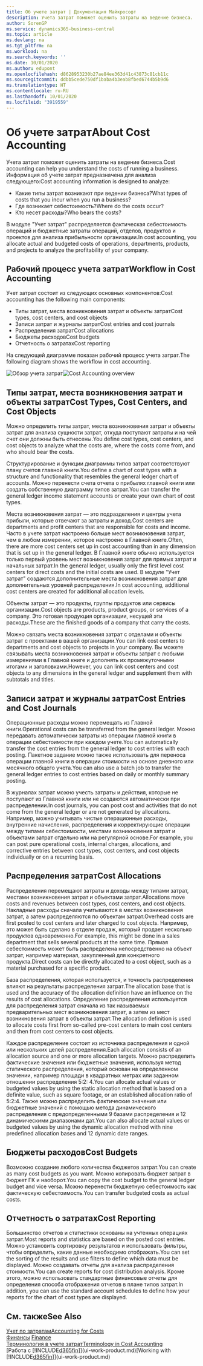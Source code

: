 ```yaml
---
title: Об учете затрат | Документация Майкрософт
description: Учета затрат поможет оценить затраты на ведение бизнеса.
author: SorenGP
ms.service: dynamics365-business-central
ms.topic: article
ms.devlang: na
ms.tgt_pltfrm: na
ms.workload: na
ms.search.keywords: ''
ms.date: 10/01/2020
ms.author: edupont
ms.openlocfilehash: d8628953230b27ae84ee363d41c43873c81cb11c
ms.sourcegitcommit: ddbb5cede750df1baba4b3eab8fbed6744b5b9d6
ms.translationtype: HT
ms.contentlocale: ru-RU
ms.lasthandoff: 10/01/2020
ms.locfileid: "3919559"
---
```

# <a name="about-cost-accounting"></a><span data-ttu-id="52892-103">Об учете затрат</span><span class="sxs-lookup"><span data-stu-id="52892-103">About Cost Accounting</span></span>
<span data-ttu-id="52892-104">Учета затрат поможет оценить затраты на ведение бизнеса.</span><span class="sxs-lookup"><span data-stu-id="52892-104">Cost accounting can help you understand the costs of running a business.</span></span> <span data-ttu-id="52892-105">Информация об учете затрат предназначена для анализа следующего:</span><span class="sxs-lookup"><span data-stu-id="52892-105">Cost accounting information is designed to analyze:</span></span>  

-   <span data-ttu-id="52892-106">Какие типы затрат возникают при ведении бизнеса?</span><span class="sxs-lookup"><span data-stu-id="52892-106">What types of costs that you incur when you run a business?</span></span>  
-   <span data-ttu-id="52892-107">Где возникает себестоимость?</span><span class="sxs-lookup"><span data-stu-id="52892-107">Where do the costs occur?</span></span>  
-   <span data-ttu-id="52892-108">Кто несет расходы?</span><span class="sxs-lookup"><span data-stu-id="52892-108">Who bears the costs?</span></span>  

<span data-ttu-id="52892-109">В модуле "Учет затрат" распределяется фактическая себестоимость операций и бюджетные затраты операций, отделов, продуктов и проектов для анализа прибыльности организации.</span><span class="sxs-lookup"><span data-stu-id="52892-109">In cost accounting, you allocate actual and budgeted costs of operations, departments, products, and projects to analyze the profitability of your company.</span></span>  

## <a name="workflow-in-cost-accounting"></a><span data-ttu-id="52892-110">Рабочий процесс учета затрат</span><span class="sxs-lookup"><span data-stu-id="52892-110">Workflow in Cost Accounting</span></span>  
<span data-ttu-id="52892-111">Учет затрат состоит из следующих основных компонентов:</span><span class="sxs-lookup"><span data-stu-id="52892-111">Cost accounting has the following main components:</span></span>  

-   <span data-ttu-id="52892-112">Типы затрат, места возникновения затрат и объекты затрат</span><span class="sxs-lookup"><span data-stu-id="52892-112">Cost types, cost centers, and cost objects</span></span>  
-   <span data-ttu-id="52892-113">Записи затрат и журналы затрат</span><span class="sxs-lookup"><span data-stu-id="52892-113">Cost entries and cost journals</span></span>  
-   <span data-ttu-id="52892-114">Распределения затрат</span><span class="sxs-lookup"><span data-stu-id="52892-114">Cost allocations</span></span>  
-   <span data-ttu-id="52892-115">Бюджеты расходов</span><span class="sxs-lookup"><span data-stu-id="52892-115">Cost budgets</span></span>
-   <span data-ttu-id="52892-116">Отчетность о затратах</span><span class="sxs-lookup"><span data-stu-id="52892-116">Cost reporting</span></span>  

<span data-ttu-id="52892-117">На следующей диаграмме показан рабочий процесс учета затрат.</span><span class="sxs-lookup"><span data-stu-id="52892-117">The following diagram shows the workflow in cost accounting.</span></span>  

<span data-ttu-id="52892-118">![Обзор учета затрат](media/costaccountingoverview.png "CostAccountingOverview")</span><span class="sxs-lookup"><span data-stu-id="52892-118">![Cost Accounting overview](media/costaccountingoverview.png "CostAccountingOverview")</span></span>  

## <a name="cost-types-cost-centers-and-cost-objects"></a><span data-ttu-id="52892-119">Типы затрат, места возникновения затрат и объекты затрат</span><span class="sxs-lookup"><span data-stu-id="52892-119">Cost Types, Cost Centers, and Cost Objects</span></span>  
<span data-ttu-id="52892-120">Можно определить типы затрат, места возникновения затрат и объекты затрат для анализа сущности затрат, откуда поступают затраты и на чей счет они должны быть отнесены.</span><span class="sxs-lookup"><span data-stu-id="52892-120">You define cost types, cost centers, and cost objects to analyze what the costs are, where the costs come from, and who should bear the costs.</span></span>  

<span data-ttu-id="52892-121">Структурирование и функции диаграммы типов затрат соответствуют плану счетов главной книги.</span><span class="sxs-lookup"><span data-stu-id="52892-121">You define a chart of cost types with a structure and functionality that resembles the general ledger chart of accounts.</span></span> <span data-ttu-id="52892-122">Можно перенести счета отчета о прибылях главной книги или создать собственную диаграмму типов затрат.</span><span class="sxs-lookup"><span data-stu-id="52892-122">You can transfer the general ledger income statement accounts or create your own chart of cost types.</span></span>  

<span data-ttu-id="52892-123">Места возникновения затрат — это подразделения и центры учета прибыли, которые отвечают за затраты и доход.</span><span class="sxs-lookup"><span data-stu-id="52892-123">Cost centers are departments and profit centers that are responsible for costs and income.</span></span> <span data-ttu-id="52892-124">Часто в учете затрат настроено больше мест возникновения затрат, чем в любом измерении, которое настроено в Главной книге.</span><span class="sxs-lookup"><span data-stu-id="52892-124">Often, there are more cost centers set up in cost accounting than in any dimension that is set up in the general ledger.</span></span> <span data-ttu-id="52892-125">В Главной книге обычно используется только первый уровень мест возникновения затрат для прямых затрат и начальных затрат.</span><span class="sxs-lookup"><span data-stu-id="52892-125">In the general ledger, usually only the first level cost centers for direct costs and the initial costs are used.</span></span> <span data-ttu-id="52892-126">В модуле "Учет затрат" создаются дополнительные места возникновения затрат для дополнительных уровней распределения.</span><span class="sxs-lookup"><span data-stu-id="52892-126">In cost accounting, additional cost centers are created for additional allocation levels.</span></span>  

<span data-ttu-id="52892-127">Объекты затрат — это продукты, группы продуктов или сервисы организации.</span><span class="sxs-lookup"><span data-stu-id="52892-127">Cost objects are products, product groups, or services of a company.</span></span> <span data-ttu-id="52892-128">Это готовая продукция организации, несущей эти расходы.</span><span class="sxs-lookup"><span data-stu-id="52892-128">These are the finished goods of a company that carry the costs.</span></span>  

<span data-ttu-id="52892-129">Можно связать места возникновения затрат с отделами и объекты затрат с проектами в вашей организации.</span><span class="sxs-lookup"><span data-stu-id="52892-129">You can link cost centers to departments and cost objects to projects in your company.</span></span> <span data-ttu-id="52892-130">Вы можете связывать места возникновения затрат и объекты затрат с любыми измерениями в Главной книге и дополнять их промежуточными итогами и заголовками.</span><span class="sxs-lookup"><span data-stu-id="52892-130">However, you can link cost centers and cost objects to any dimensions in the general ledger and supplement them with subtotals and titles.</span></span>  

## <a name="cost-entries-and-cost-journals"></a><span data-ttu-id="52892-131">Записи затрат и журналы затрат</span><span class="sxs-lookup"><span data-stu-id="52892-131">Cost Entries and Cost Journals</span></span>  
<span data-ttu-id="52892-132">Операционные расходы можно перемещать из Главной книги.</span><span class="sxs-lookup"><span data-stu-id="52892-132">Operational costs can be transferred from the general ledger.</span></span> <span data-ttu-id="52892-133">Можно передавать автоматически затраты из операции главной книги в операции себестоимости при каждом учете.</span><span class="sxs-lookup"><span data-stu-id="52892-133">You can automatically transfer the cost entries from the general ledger to cost entries with each posting.</span></span> <span data-ttu-id="52892-134">Пакетное задание можно также использовать для переноса операции главной книги в операции стоимости на основе дневного или месячного общего учета.</span><span class="sxs-lookup"><span data-stu-id="52892-134">You can also use a batch job to transfer the general ledger entries to cost entries based on daily or monthly summary posting.</span></span>  

<span data-ttu-id="52892-135">В журналах затрат можно учесть затраты и действия, которые не поступают из Главной книги или не создаются автоматически при распределении.</span><span class="sxs-lookup"><span data-stu-id="52892-135">In cost journals, you can post cost and activities that do not come from the general ledger or are not generated by allocations.</span></span> <span data-ttu-id="52892-136">Например, можно учитывать чистые операционные расходы, внутренние начисления, распределения и корректирующие операции между типами себестоимости, местами возникновения затрат и объектами затрат отдельно или на регулярной основе.</span><span class="sxs-lookup"><span data-stu-id="52892-136">For example, you can post pure operational costs, internal charges, allocations, and corrective entries between cost types, cost centers, and cost objects individually or on a recurring basis.</span></span>  

## <a name="cost-allocations"></a><span data-ttu-id="52892-137">Распределения затрат</span><span class="sxs-lookup"><span data-stu-id="52892-137">Cost Allocations</span></span>  
<span data-ttu-id="52892-138">Распределения перемещают затраты и доходы между типами затрат, местами возникновения затрат и объектами затрат.</span><span class="sxs-lookup"><span data-stu-id="52892-138">Allocations move costs and revenues between cost types, cost centers, and cost objects.</span></span> <span data-ttu-id="52892-139">Накладные расходы сначала учитываются в местах возникновения затрат, а затем распределяются по объектам затрат.</span><span class="sxs-lookup"><span data-stu-id="52892-139">Overhead costs are first posted to cost centers and later charged to cost objects.</span></span> <span data-ttu-id="52892-140">Например, это может быть сделано в отделе продаж, который продает несколько продуктов одновременно.</span><span class="sxs-lookup"><span data-stu-id="52892-140">For example, this might be done in a sales department that sells several products at the same time.</span></span> <span data-ttu-id="52892-141">Прямая себестоимость может быть распределена непосредственно на объект затрат, например материал, закупленный для конкретного продукта.</span><span class="sxs-lookup"><span data-stu-id="52892-141">Direct costs can be directly allocated to a cost object, such as a material purchased for a specific product.</span></span>  

<span data-ttu-id="52892-142">База распределения, которая используется, и точность распределения влияют на результаты распределения затрат.</span><span class="sxs-lookup"><span data-stu-id="52892-142">The allocation base that is used and the accuracy of the allocation definition have an influence on the results of cost allocations.</span></span> <span data-ttu-id="52892-143">Определение распределения используется для распределения затрат сначала из так называемых предварительных мест возникновения затрат, а затем из мест возникновения затрат в объекты затрат.</span><span class="sxs-lookup"><span data-stu-id="52892-143">The allocation definition is used to allocate costs first from so-called pre-cost centers to main cost centers and then from cost centers to cost objects.</span></span>  

<span data-ttu-id="52892-144">Каждое распределение состоит из источника распределения и одной или нескольких целей распределения.</span><span class="sxs-lookup"><span data-stu-id="52892-144">Each allocation consists of an allocation source and one or more allocation targets.</span></span> <span data-ttu-id="52892-145">Можно распределить фактические значения или бюджетные значения, используя метод статического распределения, который основан на определенном значении, например площади в квадратных метрах или заданном отношении распределения 5:2: 4.</span><span class="sxs-lookup"><span data-stu-id="52892-145">You can allocate actual values or budgeted values by using the static allocation method that is based on a definite value, such as square footage, or an established allocation ratio of 5:2:4.</span></span> <span data-ttu-id="52892-146">Также можно распределить фактические значения или бюджетные значений с помощью метода динамического распределения с предопределенными 9 базами распределения и 12 динамическими диапазонами дат.</span><span class="sxs-lookup"><span data-stu-id="52892-146">You can also allocate actual values or budgeted values by using the dynamic allocation method with nine predefined allocation bases and 12 dynamic date ranges.</span></span>  

## <a name="cost-budgets"></a><span data-ttu-id="52892-147">Бюджеты расходов</span><span class="sxs-lookup"><span data-stu-id="52892-147">Cost Budgets</span></span>  
<span data-ttu-id="52892-148">Возможно создание любого количества бюджетов затрат.</span><span class="sxs-lookup"><span data-stu-id="52892-148">You can create as many cost budgets as you want.</span></span> <span data-ttu-id="52892-149">Можно копировать бюджет затрат в бюджет ГК и наоборот.</span><span class="sxs-lookup"><span data-stu-id="52892-149">You can copy the cost budget to the general ledger budget and vice versa.</span></span> <span data-ttu-id="52892-150">Можно перенести бюджетную себестоимость как фактическую себестоимость.</span><span class="sxs-lookup"><span data-stu-id="52892-150">You can transfer budgeted costs as actual costs.</span></span>  

## <a name="cost-reporting"></a><span data-ttu-id="52892-151">Отчетность о затратах</span><span class="sxs-lookup"><span data-stu-id="52892-151">Cost Reporting</span></span>  
<span data-ttu-id="52892-152">Большинство отчетов и статистики основаны на учтенных операциях затрат.</span><span class="sxs-lookup"><span data-stu-id="52892-152">Most reports and statistics are based on the posted cost entries.</span></span> <span data-ttu-id="52892-153">Можно установить сортировку результатов и использовать фильтры, чтобы определить, какие данные необходимо отображать.</span><span class="sxs-lookup"><span data-stu-id="52892-153">You can set the sorting of the results and use filters to define which data must be displayed.</span></span> <span data-ttu-id="52892-154">Можно создавать отчеты для анализа распределения стоимости.</span><span class="sxs-lookup"><span data-stu-id="52892-154">You can create reports for cost distribution analysis.</span></span> <span data-ttu-id="52892-155">Кроме этого, можно использовать стандартные финансовые отчеты для определения способа отображения отчетов в плане типов затрат.</span><span class="sxs-lookup"><span data-stu-id="52892-155">In addition, you can use the standard account schedules to define how your reports for the chart of cost types are displayed.</span></span>  

## <a name="see-also"></a><span data-ttu-id="52892-156">См. также</span><span class="sxs-lookup"><span data-stu-id="52892-156">See Also</span></span>  
 [<span data-ttu-id="52892-157">Учет по затратам</span><span class="sxs-lookup"><span data-stu-id="52892-157">Accounting for Costs</span></span>](finance-manage-cost-accounting.md)  
 <span data-ttu-id="52892-158">[Финансы](finance.md) </span><span class="sxs-lookup"><span data-stu-id="52892-158">[Finance](finance.md) </span></span>  
 [<span data-ttu-id="52892-159">Терминология в учете затрат</span><span class="sxs-lookup"><span data-stu-id="52892-159">Terminology in Cost Accounting</span></span>](finance-terminology-in-cost-accounting.md)  
 <span data-ttu-id="52892-160">[Работа с [!INCLUDE[d365fin](includes/d365fin_md.md)]](ui-work-product.md)</span><span class="sxs-lookup"><span data-stu-id="52892-160">[Working with [!INCLUDE[d365fin](includes/d365fin_md.md)]](ui-work-product.md)</span></span>
